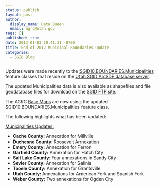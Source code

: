```yaml
---
status: publish
layout: post
author:
  display_name: Data Queen
  email: agrc@utah.gov
tags: []
published: true
date: 2013-01-03 10:41:31 -0700
title: End of 2012 Municipal Boundaries Update
categories:
  - SGID Blog
---
```

<p>Updates were made recently to the <a href="{{ "/data/boundaries/citycountystate/" | prepend: site.baseurl }}">SGID10.BOUNDARIES.Municipalities</a> feature classes that reside on the <a href="{{ "/data/how-to-connect-to-the-sgid-via-sde/" | prepend: site.baseurl }}">Utah SGID ArcSDE database server</a>.</p>
<p>The updated Municipalities data is also available as shapefiles and file geodatabase files for download on the <a href="ftp://ftp.agrc.utah.gov/UtahSGID_Vector/UTM12_NAD83/BOUNDARIES/PackagedData/_Statewide/StateCountyMunicipalBoundaries">SGID FTP site</a>.</p>
<p>The AGRC <a href="{{ "/developer/base-maps/" | prepend: site.baseurl }}">Base Maps</a> are now using the updated SGID10.BOUNDARIES.Municipalities feature class.</p>
<p>The following highlights what has been updated:</p>
<p><span style="text-decoration: underline;">Municipalities Updates:</span></p>
<ul>
<li><strong>Cache County:</strong> Annexation for Millville </li>
<li><strong>Duchesne County: </strong> Roosevelt Annexation </li>
<li><strong>Emery County:</strong> Annexation for Ferron </li>
<li><strong>Garfield County:</strong> Annexation for Hatch City </li>
<li><strong>Salt Lake County: </strong> Four annexations in Sandy City </li>
<li><strong>Sevier County:</strong> Annexation for Salinia </li>
<li><strong>Tooele County:</strong> Annexation for Grantsville </li>
<li><strong>Utah County: </strong> Annexations for American Fork and Spanish Fork </li>
<li><strong>Weber County:</strong> Two annexations for Ogden City </li>
</ul>
